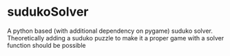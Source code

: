 # sudukoSolver
A python based (with additional dependency on pygame) suduko solver.
Theoretically adding a suduko puzzle to make it a proper game with a solver function should be possible
